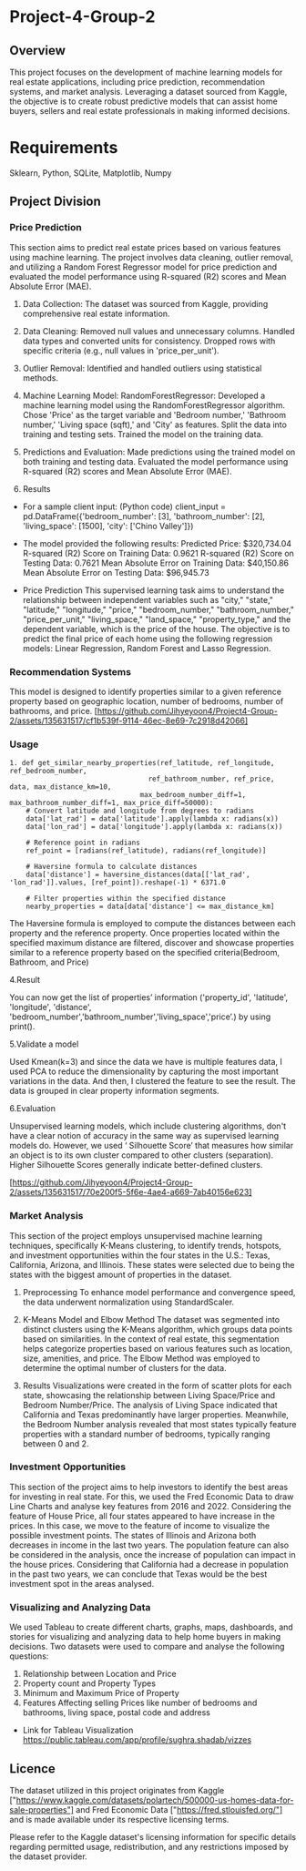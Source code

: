 # Project-4-Group-2

## Overview 
This project focuses on the development of machine learning models for real estate applications, including price prediction, recommendation systems, and market analysis. Leveraging a dataset sourced from Kaggle, the objective is to create robust predictive models that can assist home buyers, sellers and real estate professionals in making informed decisions.

# Requirements
Sklearn, Python, SQLite, Matplotlib, Numpy

## Project Division

### Price Prediction

This section aims to predict real estate prices based on various features using machine learning. The project involves data cleaning, outlier removal, and utilizing a Random Forest Regressor model for price prediction and evaluated the model performance using R-squared (R2) scores and Mean Absolute Error (MAE).

1. Data Collection:
The dataset was sourced from Kaggle, providing comprehensive real estate information.

2. Data Cleaning:
Removed null values and unnecessary columns.
Handled data types and converted units for consistency.
Dropped rows with specific criteria (e.g., null values in 'price_per_unit').

3. Outlier Removal:
Identified and handled outliers using statistical methods.

4. Machine Learning Model: RandomForestRegressor:
Developed a machine learning model using the RandomForestRegressor algorithm.
Chose 'Price' as the target variable and 'Bedroom number,' 'Bathroom number,' 'Living space (sqft),' and 'City' as features.
Split the data into training and testing sets.
Trained the model on the training data.

5. Predictions and Evaluation:
Made predictions using the trained model on both training and testing data.
Evaluated the model performance using R-squared (R2) scores and Mean Absolute Error (MAE).

6. Results
- For a sample client input:
(Python code) client_input = pd.DataFrame({'bedroom_number': [3], 'bathroom_number': [2], 'living_space': [1500], 'city': ['Chino Valley']})

- The model provided the following results:
Predicted Price: $320,734.04 R-squared (R2) Score on Training Data: 0.9621 R-squared (R2) Score on Testing Data: 0.7621 Mean Absolute Error on Training Data: $40,150.86 Mean Absolute Error on Testing Data: $96,945.73

 - Price Prediction
This supervised learning task aims to understand the relationship between independent variables such as "city," "state," "latitude," "longitude," "price," "bedroom_number," "bathroom_number," "price_per_unit," "living_space," "land_space," "property_type," and the dependent variable, which is the price of the house. The objective is to predict the final price of each home using the following regression models: Linear Regression, Random Forest and Lasso Regression.

### Recommendation Systems

This model is designed to identify properties similar to a given reference property based on geographic location, number of bedrooms, number of bathrooms, and price. [https://github.com/Jihyeyoon4/Project4-Group-2/assets/135631517/cf1b539f-9114-46ec-8e69-7c2918d42066]


### Usage
```
1. def get_similar_nearby_properties(ref_latitude, ref_longitude, ref_bedroom_number, 
                                  ref_bathroom_number, ref_price, data, max_distance_km=10,
                                max_bedroom_number_diff=1, max_bathroom_number_diff=1, max_price_diff=50000):
    # Convert latitude and longitude from degrees to radians
    data['lat_rad'] = data['latitude'].apply(lambda x: radians(x))
    data['lon_rad'] = data['longitude'].apply(lambda x: radians(x))

    # Reference point in radians
    ref_point = [radians(ref_latitude), radians(ref_longitude)]

    # Haversine formula to calculate distances
    data['distance'] = haversine_distances(data[['lat_rad', 'lon_rad']].values, [ref_point]).reshape(-1) * 6371.0

    # Filter properties within the specified distance
    nearby_properties = data[data['distance'] <= max_distance_km]

```
The Haversine formula is employed to compute the distances between each property and the reference property. Once properties located within the specified maximum distance are filtered, discover and showcase properties similar to a reference property based on the specified criteria(Bedroom, Bathroom, and Price)

4.Result

You can now get the list of properties’ information ('property_id', 'latitude', 'longitude', 'distance', 'bedroom_number','bathroom_number','living_space','price’.) by using print().
 

5.Validate a model

 Used Kmean(k=3) and since the data we have is multiple features data, I used PCA to reduce the dimensionality by capturing the most important variations in the data. And then, I clustered the feature to see the result. The data is grouped in clear property information segments.

6.Evaluation

Unsupervised learning models, which include clustering algorithms, don't have a clear notion of accuracy in the same way as supervised learning models do. However, we used ‘ Silhouette Score’ that measures how similar an object is to its own cluster compared to other clusters (separation). Higher Silhouette Scores generally indicate better-defined clusters. 
 
[https://github.com/Jihyeyoon4/Project4-Group-2/assets/135631517/70e200f5-5f6e-4ae4-a669-7ab40156e623]

### Market Analysis
This section of the project employs unsupervised machine learning techniques, specifically K-Means clustering, to identify trends, hotspots, and investment opportunities within the four states in the U.S.: Texas, California, Arizona, and Illinois. These states were selected due to being the states with the biggest amount of properties in the dataset.

1. Preprocessing
To enhance model performance and convergence speed, the data underwent normalization using StandardScaler.

2. K-Means Model and Elbow Method
The dataset was segmented into distinct clusters using the K-Means algorithm, which groups data points based on similarities. In the context of real estate, this segmentation helps categorize properties based on various features such as location, size, amenities, and price. The Elbow Method was employed to determine the optimal number of clusters for the data.

3. Results
Visualizations were created in the form of scatter plots for each state, showcasing the relationship between Living Space/Price and Bedroom Number/Price. The analysis of Living Space indicated that California and Texas predominantly have larger properties. Meanwhile, the Bedroom Number analysis revealed that most states typically feature properties with a standard number of bedrooms, typically ranging between 0 and 2.

### Investment Opportunities 

This section of the project aims to help investors to identify the best areas for investing in real state. For this, we used the Fred Economic Data to draw Line Charts and analyse key features from 2016 and 2022. 
Considering the feature of House Price, all four states appeared to have increase in the prices. In this case, we move to the feature of income to visualize the possible investment points. The states of Illinois and Arizona both decreases in income in the last two years. 
The population feature can also be considered in the analysis, once the increase of population can impact in the house prices. Considering that California had a decrease in population in the past two years, we can conclude that Texas would be the best investment spot in the areas analysed. 

### Visualizing and Analyzing Data

We used Tableau to create different charts, graphs, maps, dashboards, and stories for visualizing and analyzing data to help home buyers in making decisions. Two datasets were used to compare and analyse the following questions: 

1. Relationship between Location and Price
2. Property count and Property Types
3. Minimum and Maximum Price of Property 
4. Features Affecting selling Prices like number of bedrooms and bathrooms, living space, postal code and address

- Link for Tableau Visualization         https://public.tableau.com/app/profile/sughra.shadab/vizzes

## Licence 
The dataset utilized in this project originates from Kaggle ["https://www.kaggle.com/datasets/polartech/500000-us-homes-data-for-sale-properties"] and Fred Economic Data ["https://fred.stlouisfed.org/"] and is made available under its respective licensing terms.

Please refer to the Kaggle dataset's licensing information for specific details regarding permitted usage, redistribution, and any restrictions imposed by the dataset provider.
